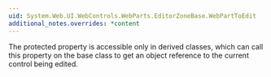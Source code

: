 ```yaml
---
uid: System.Web.UI.WebControls.WebParts.EditorZoneBase.WebPartToEdit
additional_notes.overrides: *content
---
```


<p>The protected <xref href="System.Web.UI.WebControls.WebParts.EditorZoneBase.WebPartToEdit"></xref> property is accessible only in derived classes, which can call this property on the base <xref href="System.Web.UI.WebControls.WebParts.EditorZoneBase"></xref> class to get an object reference to the current control being edited.</p>


